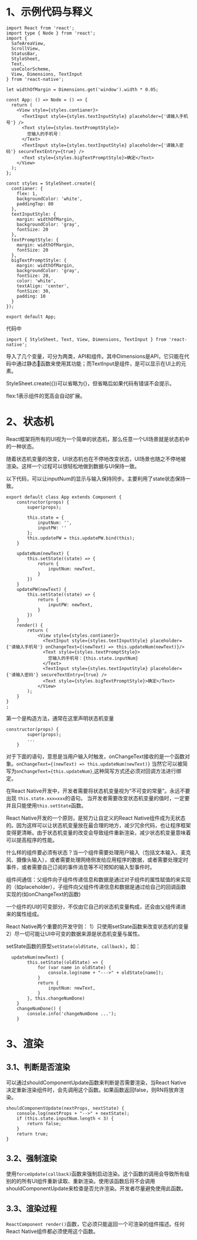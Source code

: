 # 1、示例代码与释义

```react-native
import React from 'react';
import type { Node } from 'react';
import {
  SafeAreaView,
  ScrollView,
  StatusBar,
  StyleSheet,
  Text,
  useColorScheme,
  View, Dimensions, TextInput
} from 'react-native';

let widthOfMargin = Dimensions.get('window').width * 0.05;

const App: () => Node = () => {
  return (
    <View style={styles.contianer}>
      <TextInput style={styles.textInputStyle} placeholder={'请输入手机号'} />
      <Text style={styles.textPromptStyle}>
        您输入的手机号：
      </Text>
      <TextInput style={styles.textInputStyle} placeholder={'请输入密码'} secureTextEntry={true} />
      <Text style={styles.bigTextPromptStyle}>确定</Text>
    </View>
  );
};

const styles = StyleSheet.create({
  contianer: {
    flex: 1,
    backgroundColor: 'white',
    paddingTop: 80
  },
  textInputStyle: {
    margin: widthOfMargin,
    backgroundColor: 'gray',
    fontSize: 20
  },
  textPromptStyle: {
    margin: widthOfMargin,
    fontSize: 20
  },
  bigTextPromptStyle: {
    margin: widthOfMargin,
    backgroundColor: 'gray',
    fontSize: 20,
    color: 'white',
    textAlign: 'center',
    fontSize: 30,
    padding: 10
  }
});

export default App;
```

代码中

```react-native
import { StyleSheet, Text, View, Dimensions, TextInput } from 'react-native';
```

导入了几个变量，可分为两类，API和组件。其中Dimensions是API，它只能在代码中通过静态函数来使用其功能；而TextInput是组件，是可以显示在UI上的元素。

StyleSheet.create({})可以省略为{}，但省略后如果代码有错误不会提示。

flex:1表示组件的宽高会自动扩展。

# 2、状态机

React框架将所有的UI视为一个简单的状态机，那么任意一个UI场景就是状态机中的一种状态。

随着状态机变量的改变，UI状态机也在不停地改变状态，UI场景也随之不停地被渲染。这样一个过程可以很轻松地做到数据与UI保持一致。


以下代码，可以让inputNum的显示与输入保持同步。主要利用了state状态保持一致。

```react-native
export default class App extends Component {
    constructor(props) {
        super(props);

        this.state = {
            inputNum: '',
            inputPW: ''
        };
        this.updatePW = this.updatePW.bind(this);
    }

    updateNum(newText) {
        this.setState((state) => {
            return {
                inputNum: newText,
            }
        })
    }
    updatePW(newText) {
        this.setState((state) => {
            return {
                inputPW: newText,
            }
        })
    }
    render() {
        return (
            <View style={styles.contianer}>
              <TextInput style={styles.textInputStyle} placeholder={'请输入手机号'} onChangeText={(newText) => this.updateNum(newText)}/>
              <Text style={styles.textPromptStyle}>
                您输入的手机号：{this.state.inputNum}
              </Text>
              <TextInput style={styles.textInputStyle} placeholder={'请输入密码'} secureTextEntry={true} />
              <Text style={styles.bigTextPromptStyle}>确定</Text>
            </View>
        );
    }
}
;
```

第一个是构造方法，通常在这里声明状态机变量

```react-native
constructor(props) {
        super(props);
        ...
    }
```

对于下面的语句，意思是当用户输入时触发，onChangeText接收的是一个函数对象。`onChangeText={(newText) => this.updateNum(newText)}`
当然它可以被简写为` onChangeText={this.updateNum} `,这种简写方式还必须对回调方法进行绑定。

在React Native开发中，开发者需要将状态机变量视为“不可变的常量”。永远不要出现 `this.state.xxx=xxx`的语句。
当开发者需要改变状态机变量的值时，一定要并且只能使用`this.setState`函数。

React Native开发的一个原则，是努力让自定义的React Native组件成为无状态的。因为这样可以让状态机变量放在最合理的地方，减少冗余代码，也让程序框架变得更清晰。由于状态机变量的改变会导致组件重新渲染，减少状态机变量意味着可以提高程序的性能。

什么样的组件要必须有状态？当一个组件需要处理用户输入（包括文本输入、麦克风、摄像头输入），或者需要处理网络侧发给应用程序的数据，或者需要处理定时事件，或者需要自己订阅的事件消息等不可预知的输入型事件时。

组件间通信：父组件向子组件传递信息和数据是通过对子组件的属性赋值的来实现的（如placeholder），子组件向父组件传递信息和数据是通过给自己的回调函数实现的(如onChangeText的函数)

一个组件的UI的可变部分，不仅由它自己的状态机变量构成，还会由父组传递进来的属性组成。

React Native两个重要的开发守则：
1）只使用setState函数来改变状态机的变量
2）尽一切可能让UI中可变的数据来源是状态机变量与属性。

setState函数的原型`setState(oldState, callback)`，如：

```react-native
  updateNum(newText) {
        this.setState((oldState) => {
            for (var name in oldState) {
                console.log(name + "--->" + oldState[name]);
            }
            return {
                inputNum: newText,
            }
        }, this.changeNumDone)
    }
    changeNumDone() {
        console.info('changeNumDone ...');
    }
```

# 3、渲染

## 3.1、判断是否渲染

可以通过shouldComponentUpdate函数来判断是否需要渲染，当React Native决定重新渲染组件时，会先调用这个函数。如果函数返回false，则RN将放弃渲染。

```react-native
shouldComponentUpdate(nextProps, nextState) {
    console.log(nextProps + "-->" + nextState);
    if (this.state.inputNum.length < 3) {
        return false;
    }
    return true;
}
```

## 3.2、强制渲染

使用`forceUpdate(callback)`函数来强制启动渲染。这个函数的调用会导致所有级别的的所有UI组件重新读取、重新渲染。使用该函数后将不会调用shouldComponentUpdate来检查是否允许渲染。开发者尽量避免使用此函数。

## 3.3、渲染过程

`ReactComponent render()`函数，它必须只能返回一个可渲染的组件描述。任何React Native组件都必须使用这个函数。



